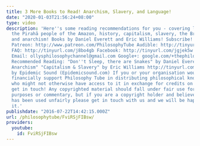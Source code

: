 ```yaml
---
title: 3 More Books to Read! Anarchism, Slavery, and Language!
date: "2020-01-03T21:56:24+08:00"
type: video
description: 'Here''s some reading recommendations for you - covering linguistics,
  the Pirahã people of the Amazon, history, capitalism, slavery, the British Empire,
  and anarchism! Books by Daniel Everett and Eric Williams! Subscribe! http://tinyurl.com/pr99a46
  Patreon: http://www.patreon.com/PhilosophyTube Audible: http://tinyurl.com/jn6tpup
  FAQ: http://tinyurl.com/j8bo4gb Facebook: http://tinyurl.com/jgjek5w Twitter: @PhilosophyTube
  Email: ollysphilosophychannel@gmail.com Google+: google.com/+thephilosophytube realphilosophytube.tumblr.com
  Recommended Reading: "Don''t Sleep, there are Snakes" by Daniel Everett "Changing
  Anarchism" "Capitalism & Slavery" by Eric Williams http://tinyurl.com/hh8xfn3 Music
  by Epidemic Sound (Epidemicsound.com) If you or your organisation would like to
  financially support Philosophy Tube in distributing philosophical knowledge to those
  who might not otherwise have access to it in exchange for credits on the show, please
  get in touch! Any copyrighted material should fall under fair use for educational
  purposes or commentary, but if you are a copyright holder and believe your material
  has been used unfairly please get in touch with us and we will be happy to discuss
  it.'
publishdate: "2016-07-22T14:42:15.000Z"
url: /philosophytube/FviRSjFIBsw/
providers:
  youtube:
    id: FviRSjFIBsw
---
```

